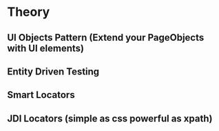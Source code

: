 # Theory
## UI Objects Pattern (Extend your PageObjects with UI elements)
## Entity Driven Testing
## Smart Locators
## JDI Locators (simple as css powerful as xpath)
